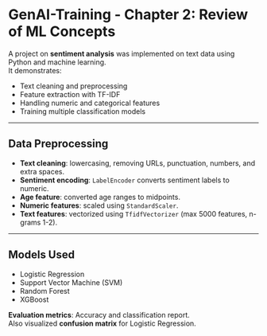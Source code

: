 # GenAI-Training - Chapter 2: Review of ML Concepts 

A project on **sentiment analysis** was implemented on text data using Python and machine learning.  
It demonstrates:
- Text cleaning and preprocessing
- Feature extraction with TF-IDF
- Handling numeric and categorical features
- Training multiple classification models

---

## Data Preprocessing
- **Text cleaning**: lowercasing, removing URLs, punctuation, numbers, and extra spaces.
- **Sentiment encoding**: `LabelEncoder` converts sentiment labels to numeric.
- **Age feature**: converted age ranges to midpoints.
- **Numeric features**: scaled using `StandardScaler`.
- **Text features**: vectorized using `TfidfVectorizer` (max 5000 features, n-grams 1-2).

---

## Models Used
- Logistic Regression  
- Support Vector Machine (SVM)  
- Random Forest  
- XGBoost  

**Evaluation metrics**: Accuracy and classification report.  
Also visualized **confusion matrix** for Logistic Regression.




